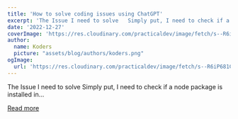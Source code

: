 ```yaml
---
title: 'How to solve coding issues using ChatGPT'
excerpt: 'The Issue I need to solve   Simply put, I need to check if a node package is installed in...'
date: '2022-12-27'
coverImage: 'https://res.cloudinary.com/practicaldev/image/fetch/s--R6iP681C--/c_imagga_scale,f_auto,fl_progressive,h_420,q_auto,w_1000/https://dev-to-uploads.s3.amazonaws.com/uploads/articles/cwcdwhetreuteefr05j4.jpg'
author:
  name: Koders
  picture: "assets/blog/authors/koders.png"
ogImage:
  url: 'https://res.cloudinary.com/practicaldev/image/fetch/s--R6iP681C--/c_imagga_scale,f_auto,fl_progressive,h_420,q_auto,w_1000/https://dev-to-uploads.s3.amazonaws.com/uploads/articles/cwcdwhetreuteefr05j4.jpg'
---
```


The Issue I need to solve   Simply put, I need to check if a node package is installed in...

[Read more](https://dev.to/zenstack/how-to-solve-coding-issues-using-chatgpt-15dd)
